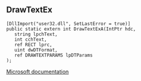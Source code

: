 ## DrawTextEx

```
[DllImport("user32.dll", SetLastError = true)]
public static extern int DrawTextExA(IntPtr hdc,
   string lpchText,
   int cchText,
   ref RECT lprc,
   uint dwDTFormat,
   ref DRAWTEXTPARAMS lpDTParams
);
```

[Microsoft documentation](https://docs.microsoft.com/en-us/windows/win32/api/winuser/nf-winuser-drawtextexa)
